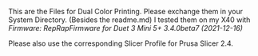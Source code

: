 This are the Files for Dual Color Printing. Please exchange them in your System Directory. (Besides the readme.md)
I tested them on my X40 with *Firmware: RepRapFirmware for Duet 3 Mini 5+ 3.4.0beta7 (2021-12-16)*

Please also use the corresponding Slicer Profile for Prusa Slicer 2.4. 
